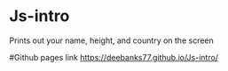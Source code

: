 # Js-intro

 Prints out your name, height, and country on the screen

#Github pages link
https://deebanks77.github.io/Js-intro/
